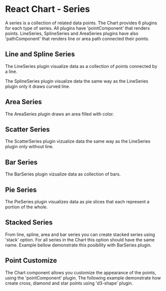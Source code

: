 # React Chart - Series

A series is a collection of related data points. The Chart provides 6 plugins for each type of series. All plugins have 'pointComponent' that renders points. LineSeries, SplineSeries and AreaSeries plugins have also 'pathComponent' that renders line or area path connected their points.

## Line and Spline Series

The LineSeries plugin visualize data as a collection of points connected by a line.

<div
    class="embedded-demo"
    data-options='{"path":"/demo/chart-basic/line.skip","showThemeSelector":true,"scriptPath":"{{site.baseurl}}/{{page.demos_link}}/demos/dist/index.js?v={{ site.time | date: '%s' }}"}'
>
</div>

The SplineSeries plugin visualize data the same way as the LineSeries plugin only it draws curved line.

<div
    class="embedded-demo"
    data-options='{"path":"/demo/chart-basic/spline.skip","showThemeSelector":true,"scriptPath":"{{site.baseurl}}/{{page.demos_link}}/demos/dist/index.js?v={{ site.time | date: '%s' }}"}'
>
</div>

## Area Series

The AreaSeries plugin draws an area filled with color.

<div
    class="embedded-demo"
    data-options='{"path":"/demo/chart-basic/area.skip","showThemeSelector":true,"scriptPath":"{{site.baseurl}}/{{page.demos_link}}/demos/dist/index.js?v={{ site.time | date: '%s' }}"}'
>
</div>

## Scatter Series

The ScatterSeries plugin vizualize data the same way as the LineSeries plugin only without line.

<div
    class="embedded-demo"
    data-options='{"path":"/demo/chart-basic/scatter.skip","showThemeSelector":true,"scriptPath":"{{site.baseurl}}/{{page.demos_link}}/demos/dist/index.js?v={{ site.time | date: '%s' }}"}'
>
</div>

## Bar Series

The BarSeries plugin vizualize data as collection of bars.

<div
    class="embedded-demo"
    data-options='{"path":"/demo/chart-basic/group-bar.skip","showThemeSelector":true,"scriptPath":"{{site.baseurl}}/{{page.demos_link}}/demos/dist/index.js?v={{ site.time | date: '%s' }}"}'
>
</div>

## Pie Series

The PieSeries plugin visualizes data as pie slices that each represent a portion of the whole.

<div
    class="embedded-demo"
    data-options='{"path":"/demo/chart-basic/pie.skip","showThemeSelector":true,"scriptPath":"{{site.baseurl}}/{{page.demos_link}}/demos/dist/index.js?v={{ site.time | date: '%s' }}"}'
>
</div>

## Stacked Series

From line, spline, area and bar series you can create stacked series using 'stack' option. For all series in the Chart this option should have the same name.
Example bellow demonstrate this posibility with BarSeries plugin.

<div
    class="embedded-demo"
    data-options='{"path":"/demo/chart-basic/stacked-bar.skip","showThemeSelector":true,"scriptPath":"{{site.baseurl}}/{{page.demos_link}}/demos/dist/index.js?v={{ site.time | date: '%s' }}"}'
>
</div>

## Point Customize

The Chart component allows you customize the appearance of the points, using the 'pointComponent' plugin. The following example demonstrate how create cross, diamond and star points using 'd3-shape' plugin.

<div
    class="embedded-demo"
    data-options='{"path":"/demo/chart-basic/point-customization.skip","showThemeSelector":true,"scriptPath":"{{site.baseurl}}/{{page.demos_link}}/demos/dist/index.js?v={{ site.time | date: '%s' }}"}'
>
</div>
